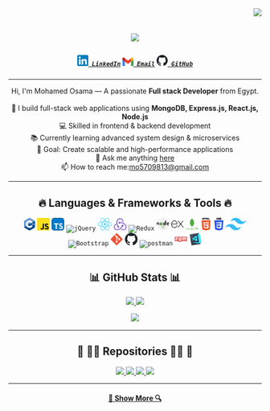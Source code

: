 <img align="right" src="https://visitor-badge.laobi.icu/badge?page_id=mohamedosama10710.mohamedosama10710">

<h1 align="center">
  <a href="https://git.io/typing-svg">
    <img src="https://readme-typing-svg.herokuapp.com/?lines=Hello,+There!+👋;I'm+Mohamed+Osama;Full+Stack+Developer;Nice+to+meet+you!&center=true&size=30">
  </a>
</h1>

<h5 align="center">
  <code><a href="https://www.linkedin.com/in/mohamed-osama10710/" title="LinkedIn Profile"><img width="22" src="images/linkedin.png"> LinkedIn</a></code>
  <code><a href="mailto:mo5709813@gmail.com" title="Email"><img width="22" src="images/gmail.png"> Email</a></code>
  <code><a href="https://github.com/mohamedosama10710" title="GitHub Profile"><img width="22" src="images/github.png"> GitHub</a></code>
</h5>

---

<p align="center">
  Hi, I'm Mohamed Osama — A passionate <b>Full stack Developer</b> from Egypt.
  <br>
  <br>
  🚀 I build full-stack web applications using <b>MongoDB, Express.js, React.js, Node.js</b>
  <br>
  💻 Skilled in frontend & backend development
  <br>
  📚 Currently learning advanced system design & microservices
  <br>
  🎯 Goal: Create scalable and high-performance applications
  <br>
  💬 Ask me anything <a href="https://github.com/mohamedosama10710/mohamedosama10710/issues" title="Issues">here</a>
  <br>
  📫 How to reach me:<a href="mailto:mo5709813@gmail.com">mo5709813@gmail.com</a>
</p>

---

<h2 align="center">🔥 Languages & Frameworks & Tools 🔥</h2>
<p align="center">
  <code><img title="c++" height="25" src="images/cpp.png"></code>
  <code><img title="JavaScript" height="25" src="images/javascript.png"></code>
  <code><img title="TypeScript" height="25" src="images/typescript.png"></code>
  <code><img title="jQuery" height="25" src="https://encrypted-tbn0.gstatic.com/images?q=tbn:ANd9GcRmLME0hpAJOqBGhaVjcgkk8hIKS3S4GAqrLg&s"></code>
  <code><img title="React" height="25" src="images/react.png"></code>
  <code><img title="Redux" height="25" src="images/redux.png"></code>
  <code><img title="Redux" height="25" src="https://encrypted-tbn0.gstatic.com/images?q=tbn:ANd9GcT7KipS2XtctKfRQGPviR0UZVQtUdISRw1wVg&s"></code>
  <code><img title="Node.js" height="25" src="images/nodejs.png"></code>
  <code><img title="Express.js" height="25" src="images/express.png"></code>
  <code><img title="MongoDB" height="25" src="images/mongo.png"></code>
  <code><img title="HTML5" height="25" src="images/html.png"></code>
  <code><img title="CSS3" height="25" src="images/css.png"></code>
  <code><img title="TailwindCSS" height="25" src="images/tailwind.png"></code>
  <code><img title="Bootstrap" height="25" src="https://upload.wikimedia.org/wikipedia/commons/b/b2/Bootstrap_logo.svg"></code>
  <code><img title="Git" height="25" src="images/git.png"></code>
  <code><img title="GitHub" height="25" src="images/github.png"></code>
  <code><img title="postman" height="25" src="https://www.svgrepo.com/show/354202/postman-icon.svg"></code>
  <code><img title="npm" height="25" src="images/npm.png"></code>
  <code><img title="VS Code" height="25" src="images/vscode.png"></code>
</p>

---
<h2 align="center">📊 GitHub Stats 📊</h2>
<p align="center">
  
  <a href="">
    <img width="370" src="https://github-readme-stats.vercel.app/api?username=mohamedosama10710&show_icons=true&theme=react&hide_border=true&count_private=true" />
  </a>
  <a href="">
   <img width="390" src="https://github-readme-streak-stats.herokuapp.com?user=mohamedosama10710&theme=react&hide_border=true&border_radius=5&cache_seconds=86400" />

  </a>
  
</p>


<p align="center">
  <a href="">
<img 
      width="390" 
      src="https://github-readme-stats.vercel.app/api/top-langs/?username=mohamedosama10710&layout=compact&theme=react&hide_border=true&count_private=true&cache_seconds=1800" 
    />  
   </a>
</p>


---

<h2 align="center">📌 👨‍💻 Repositories 👨‍💻 📌</h2>
<div align="center">
  <a href="https://github.com/mohamedosama10710/landing-page" title="landing-page">
    <img height="115" src="https://github-readme-stats.vercel.app/api/pin/?username=mohamedosama10710&repo=landing-page&theme=react&border_color=61dafb&border_radius=10">
  </a>
  <a href="https://github.com/mohamedosama10710/Educational-app" title="EducationalApp">
    <img height="115" src="https://github-readme-stats.vercel.app/api/pin/?username=mohamedosama10710&repo=Educational-app&theme=react&border_color=61dafb&border_radius=10">
  </a>
  <a href="https://github.com/mohamedosama10710/landing-page2" title="LandingPage">
    <img height="115" src="https://github-readme-stats.vercel.app/api/pin/?username=mohamedosama10710&repo=landing-page2&theme=react&border_color=61dafb&border_radius=10">
  </a>
  <a href="https://github.com/mohamedosama10710/RestaurantApp" title="RestaurantApp">
    <img height="115" src="https://github-readme-stats.vercel.app/api/pin/?username=mohamedosama10710&repo=RestaurantApp&theme=react&border_color=61dafb&border_radius=10">
  </a>
</div>

---

<h4 align="center">
  <a href="https://github.com/mohamedosama10710?tab=repositories" title="Show More Repositories">🔎 Show More 🔍</a>
</h4>
